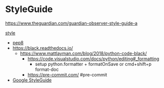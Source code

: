 StyleGuide
==========

https://www.theguardian.com/guardian-observer-style-guide-a


[style](./python.md)
* [pep8](https://www.python.org/dev/peps/pep-0008/)
 * https://black.readthedocs.io/
    * https://www.mattlayman.com/blog/2018/python-code-black/
        * https://code.visualstudio.com/docs/python/editing#_formatting
            * setup python.formatter + formatOnSave or cmd+shift+p format-doc
        * https://pre-commit.com/ #pre-commit
 * [Google StyleGuide](https://google.github.io/styleguide/pyguide.html)